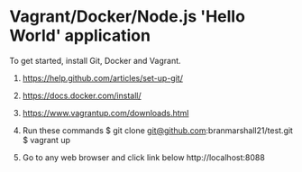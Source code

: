 # Vagrant/Docker/Node.js 'Hello World' application

To get started, install Git, Docker and Vagrant.


1.  https://help.github.com/articles/set-up-git/

2.  https://docs.docker.com/install/

3.  https://www.vagrantup.com/downloads.html

4.  Run these commands
  $ git clone git@github.com:branmarshall21/test.git
  $ vagrant up
  
5. Go to any web browser and click link below 
  http://localhost:8088


